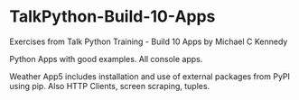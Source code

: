 # TalkPython-Build-10-Apps
Exercises from Talk Python Training - Build 10 Apps by Michael C Kennedy

Python Apps with good examples.
All console apps.

Weather App5 includes installation and use of external packages from PyPI using pip.
Also HTTP Clients, screen scraping, tuples.
